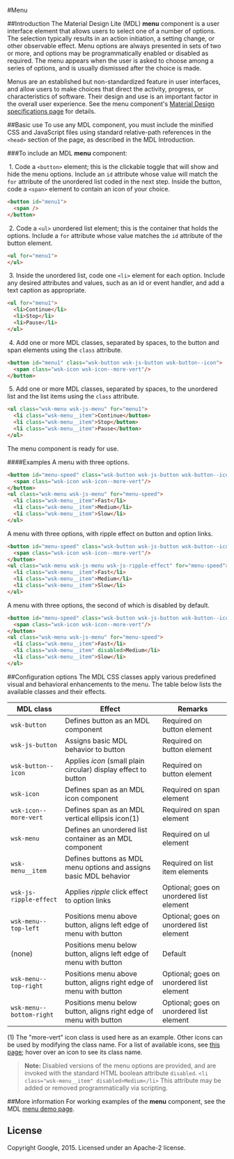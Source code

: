 #Menu

##Introduction
The Material Design Lite (MDL) **menu** component is a user interface element that allows users to select one of a number of options. The selection typically results in an action initiation, a setting change, or other observable effect. Menu options are always presented in sets of two or more, and options may be programmatically enabled or disabled as required. The menu appears when the user is asked to choose among a series of options, and is usually dismissed after the choice is made.

Menus are an established but non-standardized feature in user interfaces, and allow users to make choices that direct the activity, progress, or characteristics of software. Their design and use is an important factor in the overall user experience. See the menu component's [Material Design specifications page](http://www.google.com/design/spec/components/menus.html) for details. 

##Basic use
To use any MDL component, you must include the minified CSS and JavaScript files using standard relative-path references in the `<head>` section of the page, as described in the MDL Introduction.

###To include an MDL **menu** component:

&nbsp;1. Code a `<button>` element; this is the clickable toggle that will show and hide the menu options. Include an `id` attribute whose value will match the `for` attribute of the unordered list coded in the next step. Inside the button, code a `<span>` element to contain an icon of your choice.
```html
<button id="menu1">
  <span />
</button>
```
&nbsp;2. Code a `<ul>` unordered list element; this is the container that holds the options. Include a `for` attribute whose value matches the `id` attribute of the button element.
```html
<ul for="menu1">
</ul>
```
&nbsp;3. Inside the unordered list, code one `<li>` element for each option. Include any desired attributes and values, such as an id or event handler, and add a text caption as appropriate.
```html
<ul for="menu1">
  <li>Continue</li>
  <li>Stop</li>
  <li>Pause</li>
</ul>
```
&nbsp;4. Add one or more MDL classes, separated by spaces, to the button and span elements using the `class` attribute.
```html
<button id="menu1" class="wsk-button wsk-js-button wsk-button--icon">
  <span class="wsk-icon wsk-icon--more-vert"/>
</button>
```
&nbsp;5. Add one or more MDL classes, separated by spaces, to the unordered list and the list items using the `class` attribute.
```html
<ul class="wsk-menu wsk-js-menu" for="menu1">
  <li class="wsk-menu__item">Continue</button>
  <li class="wsk-menu__item">Stop</button>
  <li class="wsk-menu__item">Pause</button>
</ul>
```

The menu component is ready for use.

####Examples
A menu with three options.
```html
<button id="menu-speed" class="wsk-button wsk-js-button wsk-button--icon">
  <span class="wsk-icon wsk-icon--more-vert"/>                                                  
</button>                                                                                       
<ul class="wsk-menu wsk-js-menu" for="menu-speed">
  <li class="wsk-menu__item">Fast</li>
  <li class="wsk-menu__item">Medium</li>
  <li class="wsk-menu__item">Slow</li>
</ul>
```
A menu with three options, with ripple effect on button and option links.
```html
<button id="menu-speed" class="wsk-button wsk-js-button wsk-button--icon">
  <span class="wsk-icon wsk-icon--more-vert"/>                                                  
</button>                                                                                       
<ul class="wsk-menu wsk-js-menu wsk-js-ripple-effect" for="menu-speed">
  <li class="wsk-menu__item">Fast</li>
  <li class="wsk-menu__item">Medium</li>
  <li class="wsk-menu__item">Slow</li>
</ul>
```
A menu with three options, the second of which is disabled by default.
```html
<button id="menu-speed" class="wsk-button wsk-js-button wsk-button--icon">
  <span class="wsk-icon wsk-icon--more-vert"/>                                                  
</button>                                                                                       
<ul class="wsk-menu wsk-js-menu" for="menu-speed">
  <li class="wsk-menu__item">Fast</li>
  <li class="wsk-menu__item" disabled>Medium</li>
  <li class="wsk-menu__item">Slow</li>
</ul>
```

##Configuration options
The MDL CSS classes apply various predefined visual and behavioral enhancements to the menu. The table below lists the available classes and their effects.

| MDL class | Effect | Remarks |
|-----------|--------|---------|
| `wsk-button` | Defines button as an MDL component | Required on button element |
| `wsk-js-button` | Assigns basic MDL behavior to button | Required on button element |
| `wsk-button--icon` | Applies *icon* (small plain circular) display effect to button | Required on button element |
| `wsk-icon` | Defines span as an MDL icon component | Required on span element |
| `wsk-icon--more-vert` | Defines span as an MDL vertical ellipsis icon(1) | Required on span element |
| `wsk-menu` | Defines an unordered list container as an MDL component | Required on ul element |
| `wsk-menu__item` | Defines buttons as MDL menu options and assigns basic MDL behavior | Required on list item elements |
| `wsk-js-ripple-effect` | Applies *ripple* click effect to option links | Optional; goes on unordered list element |
| `wsk-menu--top-left` | Positions menu above button, aligns left edge of menu with button  | Optional; goes on unordered list element |
| (none) | Positions menu below button, aligns left edge of menu with button | Default |
| `wsk-menu--top-right` | Positions menu above button, aligns right edge of menu with button | Optional; goes on unordered list element |
| `wsk-menu--bottom-right` | Positions menu below button, aligns right edge of menu with button | Optional; goes on unordered list element |

(1) The "more-vert" icon class is used here as an example. Other icons can be used by modifying the class name. For a list of available icons, see [this page](http://google.github.io/web-starter-kit/latest/styleguide/icons/demo.html); hover over an icon to see its class name.

>**Note:** Disabled versions of the menu options are provided, and are invoked with the standard HTML boolean attribute `disabled`. `<li class="wsk-menu__item" disabled>Medium</li>`
>This attribute may be added or removed programmatically via scripting.

##More information
For working examples of the **menu** component, see the MDL [menu demo page](www.github.com/google/material-design-lite/src/menu/demo.html).

## License

Copyright Google, 2015. Licensed under an Apache-2 license.

